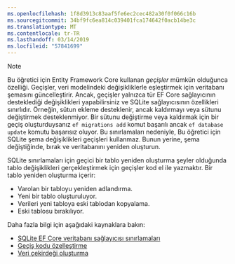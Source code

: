 ```yaml
---
ms.openlocfilehash: 1f8d3913c83aaf5fe6ec2cec482a30f0f066c16b
ms.sourcegitcommit: 34bf9fc6ea814c039401fca174642f0acb14be3c
ms.translationtype: MT
ms.contentlocale: tr-TR
ms.lasthandoff: 03/14/2019
ms.locfileid: "57841699"
---
```


> [!NOTE]
> Bu öğretici için Entity Framework Core kullanan *geçişler* mümkün olduğunca özelliği. Geçişler, veri modelindeki değişikliklerle eşleştirmek için veritabanı şemasını güncelleştirir. Ancak, geçişler yalnızca tür EF Core sağlayıcının desteklediği değişiklikleri yapabilirsiniz ve SQLite sağlayıcısının özellikleri sınırlıdır. Örneğin, sütun ekleme desteklenir, ancak kaldırmayı veya sütunu değiştirmek desteklenmiyor. Bir sütunu değiştirme veya kaldırmak için bir geçiş oluşturduysanız `ef migrations add` komut başarılı ancak `ef database update` komutu başarısız oluyor. Bu sınırlamaları nedeniyle, Bu öğretici için SQLite şema değişiklikleri geçişleri kullanmaz. Bunun yerine, şema değiştiğinde, bırak ve veritabanını yeniden oluşturun.
>
>SQLite sınırlamaları için geçici bir tablo yeniden oluşturma şeyler olduğunda tablo değişiklikleri gerçekleştirmek için geçişler kod el ile yazmaktır. Bir tablo yeniden oluşturma içerir:
>
>* Varolan bir tabloyu yeniden adlandırma.
>* Yeni bir tablo oluşturuluyor.
>* Verileri yeni tabloya eski tablodan kopyalama.
>* Eski tablosu bırakılıyor.
>
>Daha fazla bilgi için aşağıdaki kaynaklara bakın:
>
> * [SQLite EF Core veritabanı sağlayıcısı sınırlamaları](/ef/core/providers/sqlite/limitations)
> * [Geçiş kodu özelleştirme](/ef/core/managing-schemas/migrations/#customize-migration-code)
> * [Veri çekirdeği oluşturma](/ef/core/modeling/data-seeding)